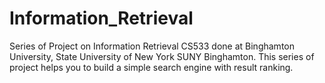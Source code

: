 # Information_Retrieval
Series of Project on Information Retrieval CS533 done at Binghamton University, State University of New York
SUNY Binghamton.
This series of project helps you to build a simple search engine with result ranking.
